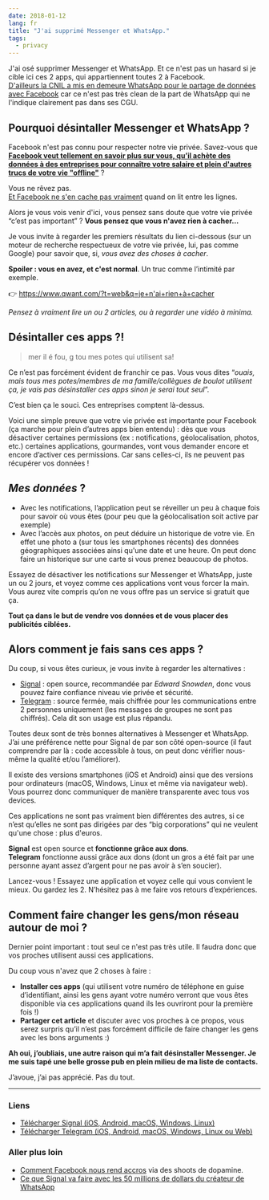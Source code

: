 ```yaml
---
date: 2018-01-12
lang: fr
title: "J'ai supprimé Messenger et WhatsApp."
tags:
  - privacy
---
```


J'ai osé supprimer Messenger et WhatsApp. Et ce n'est pas un hasard si je cible
ici ces 2 apps, qui appartiennent toutes 2 à Facebook.  
[D'ailleurs la CNIL a mis en demeure WhatsApp pour le partage de données avec Facebook](https://www.nextinpact.com/news/105845-whatsapp-mis-en-demeure-par-cnil-pour-ses-transmissions-donnees-a-facebook.htm)
car ce n'est pas très clean de la part de WhatsApp qui ne l'indique clairement
pas dans ses CGU.

## Pourquoi désintaller Messenger et WhatsApp ?

Facebook n'est pas connu pour respecter notre vie privée. Savez-vous que
**[Facebook veut tellement en savoir plus sur vous, qu’il achète des données à des entreprises pour connaître votre salaire et plein d'autres trucs de votre vie "offline"](http://www.businessinsider.com/facebook-data-brokers-2016-12?IR=T)**
?

Vous ne rêvez pas.  
[Et Facebook ne s'en cache pas vraiment](https://fr-fr.facebook.com/help/494750870625830?helpref=uf_permalink.)
quand on lit entre les lignes.

Alors je vous vois venir d'ici, vous pensez sans doute que votre vie privée
“c’est pas important” ? **Vous pensez que vous n'avez rien à cacher...**

Je vous invite à regarder les premiers résultats du lien ci-dessous (sur un
moteur de recherche respectueux de votre vie privée, lui, pas comme Google) pour
savoir que, si, _vous avez des choses à cacher_.

**Spoiler : vous en avez, et c'est normal**. Un truc comme l’intimité par
exemple.

👉 https://www.qwant.com/?t=web&q=je+n'ai+rien+à+cacher

_Pensez à vraiment lire un ou 2 articles, ou à regarder une vidéo à minima._

## Désintaller ces apps ?!

> mer il é fou, g tou mes potes qui utilisent sa!

Ce n’est pas forcément évident de franchir ce pas. Vous vous dites “_ouais, mais
tous mes potes/membres de ma famille/collègues de boulot utilisent ça, je vais
pas désinstaller ces apps sinon je serai tout seul_”.

C’est bien ça le souci. Ces entreprises comptent là-dessus.

Voici une simple preuve que votre vie privée est importante pour Facebook (ça
marche pour plein d’autres apps bien entendu) : dès que vous désactiver
certaines permissions (ex : notifications, géolocalisation, photos, etc.)
certaines applications, gourmandes, vont vous demander encore et encore
d’activer ces permissions. Car sans celles-ci, ils ne peuvent pas récupérer vos
données !

## _Mes données_ ?

- Avec les notifications, l’application peut se réveiller un peu à chaque fois
  pour savoir où vous êtes (pour peu que la géolocalisation soit active par
  exemple)
- Avec l’accès aux photos, on peut déduire un historique de votre vie. En effet
  une photo a (sur tous les smartphones récents) des données géographiques
  associées ainsi qu'une date et une heure. On peut donc faire un historique sur
  une carte si vous prenez beaucoup de photos.

Essayez de désactiver les notifications sur Messenger et WhatsApp, juste un ou 2
jours, et voyez comme ces applications vont vous forcer la main. Vous aurez vite
compris qu’on ne vous offre pas un service si gratuit que ça.

**Tout ça dans le but de vendre vos données et de vous placer des publicités
ciblées.**

## Alors comment je fais sans ces apps ?

Du coup, si vous êtes curieux, je vous invite à regarder les alternatives :

- [Signal](https://signal.org) : open source, recommandée par _Edward Snowden_,
  donc vous pouvez faire confiance niveau vie privée et sécurité.
- [Telegram](http://telegram.org) : source fermée, mais chiffrée pour les
  communications entre 2 personnes uniquement (les messages de groupes ne sont
  pas chiffrés). Cela dit son usage est plus répandu.

Toutes deux sont de très bonnes alternatives à Messenger et WhatsApp. J’ai une
préférence nette pour Signal de par son côté open-source (il faut comprendre par
là : code accessible à tous, on peut donc vérifier nous-même la qualité et/ou
l’améliorer).

Il existe des versions smartphones (iOS et Android) ainsi que des versions pour
ordinateurs (macOS, Windows, Linux et même via navigateur web). Vous pourrez
donc communiquer de manière transparente avec tous vos devices.

Ces applications ne sont pas vraiment bien différentes des autres, si ce n’est
qu’elles ne sont pas dirigées par des “big corporations” qui ne veulent qu'une
chose : plus d'euros.

**Signal** est open source et **fonctionne grâce aux dons**.  
**Telegram** fonctionne aussi grâce aux dons (dont un gros a été fait par une
personne ayant assez d’argent pour ne pas avoir à s’en soucier).

Lancez-vous ! Essayez une application et voyez celle qui vous convient le mieux.
Ou gardez les 2. N’hésitez pas à me faire vos retours d’expériences.

## Comment faire changer les gens/mon réseau autour de moi ?

Dernier point important : tout seul ce n'est pas très utile. Il faudra donc que
vos proches utilisent aussi ces applications.

Du coup vous n'avez que 2 choses à faire :

- **Installer ces apps** (qui utilisent votre numéro de téléphone en guise
  d’identifiant, ainsi les gens ayant votre numéro verront que vous êtes
  disponible via ces applications quand ils les ouvriront pour la première fois
  !)
- **Partager cet article** et discuter avec vos proches à ce propos, vous serez
  surpris qu’il n’est pas forcément difficile de faire changer les gens avec les
  bons arguments :)

**Ah oui, j’oubliais, une autre raison qui m’a fait désinstaller Messenger. Je
me suis tapé une belle grosse pub en plein milieu de ma liste de contacts.**

J’avoue, j’ai pas apprécié. Pas du tout.

---

### Liens

- [Télécharger Signal (iOS, Android, macOS, Windows, Linux)](https://signal.org/download/)
- [Télécharger Telegram (iOS, Android, macOS, Windows, Linux ou Web)](https://telegram.org)

### Aller plus loin

- [Comment Facebook nous rend accros](https://blog.cozycloud.cc/post/2018/01/18/Comment-Facebook-nous-rend-accros)
  via des shoots de dopamine.
- [Ce que Signal va faire avec les 50 millions de dollars du créateur de WhatsApp](https://www.numerama.com/tech/331184-ce-que-signal-va-faire-avec-les-50-millions-de-dollars-du-createur-de-whatsapp.html)
